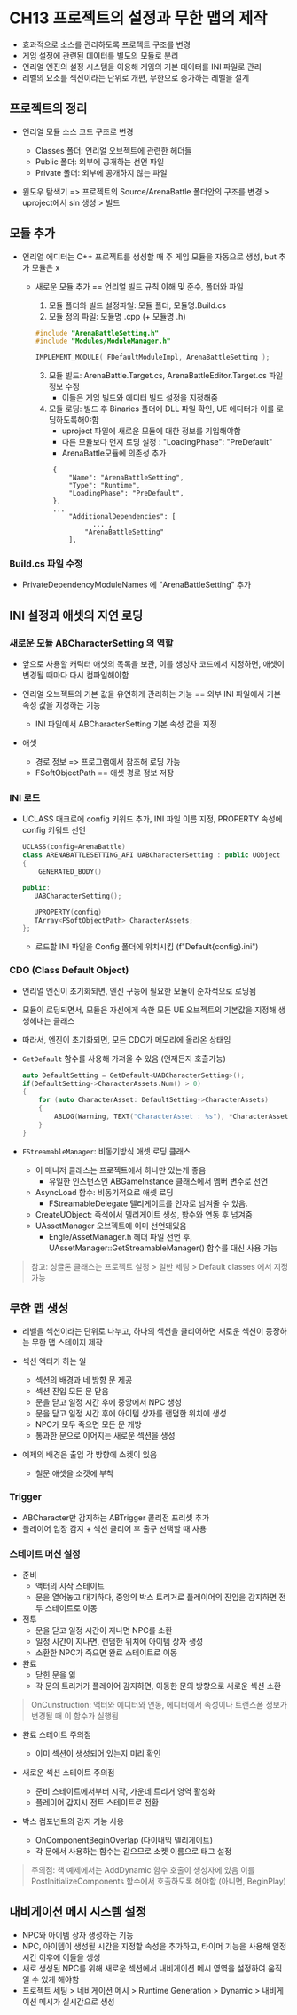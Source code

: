 # **CH13 프로젝트의 설정과 무한 맵의 제작**

- 효과적으로 소스를 관리하도록 프로젝트 구조를 변경
- 게임 설정에 관련된 데이터를 별도의 모듈로 분리
- 언리얼 엔진의 설정 시스템을 이용해 게임의 기본 데이터를 INI  파일로 관리
- 레벨의 요소를 섹션이라는 단위로 개편, 무한으로 증가하는 레벨을 설계

## 프로젝트의 정리

- 언리얼 모듈 소스 코드 구조로 변경
    - Classes 폴더: 언리얼 오브젝트에 관련한 헤더들
    - Public 폴더: 외부에 공개하는 선언 파일
    - Private 폴더: 외부에 공개하지 않는 파일


- 윈도우 탐색기 => 프로젝트의 Source/ArenaBattle 폴더안의 구조를 변경 > uproject에서 sln 생성 > 빌드

## 모듈 추가

- 언리얼 에디터는 C++ 프로젝트를 생성할 때 주 게임 모듈을 자동으로 생성, but 추가 모듈은 x

  - 새로운 모듈 추가 == 언리얼 빌드 규칙 이해 및 준수, 폴더와 파일
    1. 모듈 폴더와 빌드 설정파일: 모듈 폴더, 모듈명.Build.cs
    2. 모듈 정의 파일: 모듈명 .cpp (+ 모듈명 .h)
      ```cpp 
      #include "ArenaBattleSetting.h"
      #include "Modules/ModuleManager.h"
  
      IMPLEMENT_MODULE( FDefaultModuleImpl, ArenaBattleSetting );
      ```

    3. 모듈 빌드: ArenaBattle.Target.cs, ArenaBattleEditor.Target.cs 파일 정보 수정
       - 이들은 게임 빌드와 에디터 빌드 설정을 지정해줌
    4. 모듈 로딩: 빌드 후 Binaries 폴더에 DLL 파일 확인, UE 에디터가 이를 로딩하도록해야함
       - uproject 파일에 새로운 모듈에 대한 정보를 기입해야함
       - 다른 모듈보다 먼저 로딩 설정 : "LoadingPhase": "PreDefault"
       - ArenaBattle모듈에 의존성 추가
       ```
  		{
			"Name": "ArenaBattleSetting",
			"Type": "Runtime",
			"LoadingPhase": "PreDefault",
		},
        ...
            "AdditionalDependencies": [
                  ... ,
                "ArenaBattleSetting"
            ],
       ```
  
### Build.cs 파일 수정

- PrivateDependencyModuleNames 에 "ArenaBattleSetting" 추가

## INI 설정과 애셋의 지연 로딩

### 새로운 모듈 ABCharacterSetting 의 역할
 
- 앞으로 사용할 캐릭터 애셋의 목록을 보관, 이를 생성자 코드에서 지정하면, 애셋이 변경될 때마다 다시 컴파일해야함

- 언리얼 오브젝트의 기본 값을 유연하게 관리하는 기능 == 외부 INI 파일에서 기본 속성 값을 지정하는 기능
  - INI 파일에서 ABCharacterSetting 기본 속성 값을 지정

- 애셋
  - 경로 정보 => 프로그램에서 참조해 로딩 가능
  - FSoftObjectPath == 애셋 경로 정보 저장
  
### INI 로드

- UCLASS 매크로에 config 키워드 추가, INI 파일 이름 지정, PROPERTY 속성에 config 키워드 선언
  ```cpp
  UCLASS(config=ArenaBattle)
  class ARENABATTLESETTING_API UABCharacterSetting : public UObject
  {
      GENERATED_BODY()
  
  public:
     UABCharacterSetting();
  
  	 UPROPERTY(config)
  	 TArray<FSoftObjectPath> CharacterAssets;
  };

  ```
  - 로드할 INI 파일을 Config 폴더에 위치시킴 (f"Default{config}.ini")

### CDO (Class Default Object)

- 언리얼 엔진이 초기화되면, 엔진 구동에 필요한 모듈이 순차적으로 로딩됨
- 모듈이 로딩되면서, 모듈은 자신에게 속한 모든 UE 오브젝트의 기본값을 지정해 생생해내는 클래스
- 따라서, 엔진이 초기화되면, 모든 CDO가 메모리에 올라온 상태임
- ``GetDefault`` 함수를 사용해 가져올 수 있음 (언제든지 호출가능)
    ```cpp
  	auto DefaultSetting = GetDefault<UABCharacterSetting>();
	if(DefaultSetting->CharacterAssets.Num() > 0)
	{
		for (auto CharacterAsset: DefaultSetting->CharacterAssets)
		{
			ABLOG(Warning, TEXT("CharacterAsset : %s"), *CharacterAsset.ToString());
		}
    }
    ```
  
- ``FStreamableManager``: 비동기방식 애셋 로딩 클래스
    - 이 매니저 클래스는 프로젝트에서 하나만 있는게 좋음
      - 유일한 인스턴스인 ABGameInstance 클래스에서 멤버 변수로 선언
    - AsyncLoad 함수: 비동기적으로 애셋 로딩
        - FStreamableDelegate 델리게이트를 인자로 넘겨줄 수 있음.
    - CreateUObject: 즉석에서 델리게이트 생성, 함수와 연동 후 넘겨줌
    - UAssetManager 오브젝트에 이미 선언돼있음
      - Engle/AssetManager.h 헤더 파일 선언 후, UAssetManager::GetStreamableManager() 함수를 대신 사용 가능
  


> 참고: 싱글톤 클래스는 프로젝트 설정 > 일반 세팅 > Default classes 에서 지정 가능


## **무한 맵 생성**

- 레벨을 섹션이라는 단위로 나누고, 하나의 섹션을 클리어하면 새로운 섹션이 등장하는 무한 맵 스테이지 제작
- 섹션 액터가 하는 일
  - 섹션의 배경과 네 방향 문 제공
  - 섹션 진입 모든 문 닫음
  - 문을 닫고 일정 시간 후에 중앙에서 NPC 생성
  - 문을 닫고 일정 시간 후에 아이템 상자를 랜덤한 위치에 생성
  - NPC가 모두 죽으면 모든 문 개방
  - 통과한 문으로 이어지는 새로운 섹션을 생성

- 예제의 배경은 출입 각 방향에 소켓이 있음
  - 철문 애셋을 소켓에 부착


### Trigger

- ABCharacter만 감지하는 ABTrigger 콜리전 프리셋 추가
- 플레이어 입장 감지 + 섹션 클리어 후 출구 선택할 때 사용


### 스테이트 머신 설정

- 준비
  - 액터의 시작 스테이트
  - 문을 열어놓고 대기하다, 중앙의 박스 트리거로 플레이어의 진입을 감지하면 전투 스테이트로 이동
- 전투
  - 문을 닫고 일정 시간이 지나면 NPC를 소환
  - 일정 시간이 지나면, 랜덤한 위치에 아이템 상자 생성
  - 소환한 NPC가 죽으면 완료 스테이트로 이동
- 완료
  - 닫힌 문을 엶
  - 각 문의 트리거가 플레이어 감지하면, 이동한 문의 방향으로 새로운 섹션 소환


> OnCunstruction: 액터와 에디터와 연동, 에디터에서 속성이나 트랜스폼 정보가 변경될 때 이 함수가 실행됨


- 완료 스테이트 주의점
  - 이미 섹션이 생성되어 있는지 미리 확인

- 새로운 섹션 스테이트 주의점
  - 준비 스테이트에서부터 시작, 가운데 트리거 영역 활성화
  - 플레이어 감지시 전트 스테이트로 전환

- 박스 컴포넌트의 감지 기능 사용
  - OnComponentBeginOverlap (다이내믹 델리게이트)
  - 각 문에서 사용하는 함수는 같으므로 소켓 이름으로 태그 설정
  
> 주의점: 책 예제에서는 AddDynamic 함수 호출이 생성자에 있음 이를 PostInitializeComponents 함수에서 호출하도록 해야함 (아니면, BeginPlay)

## 내비게이션 메시 시스템 설정

- NPC와 아이템 상자 생성하는 기능
- NPC, 아이템이 생성될 시간을 지정할 속성을 추가하고, 타이머 기능을 사용해 일정 시간 이후에 이들을 생성
- 새로 생성된 NPC를 위해 새로운 섹션에서 내비게이션 메시 영역을 설정하여 움직일 수 있게 해야함
- 프로젝트 세팅 > 네비게이션 메시 > Runtime Generation > Dynamic > 내비게이션 메시가 실시간으로 생성


